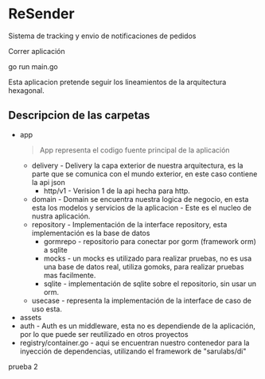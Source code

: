 # ReSender
Sistema de tracking y envio de notificaciones de pedidos

Correr aplicación

go run main.go

Esta aplicacion pretende seguir los lineamientos de la arquitectura hexagonal.

## Descripcion de las carpetas

* app
   > App representa el codigo fuente principal de la aplicación
   * delivery - Delivery la capa exterior de nuestra arquitectura, es la parte que se comunica con el mundo exterior, en este caso contiene la api json
      * http/v1 - Verision 1 de la api hecha para http.
   * domain - Domain se encuentra nuestra logica de negocio, en esta esta los modelos y servicios de la aplicacion - Este es el nucleo de nustra aplicación.
   * repository - Implementación de la interface repository, esta implementación es la base de datos
      * gormrepo - repositorio para conectar por gorm (framework orm) a sqlite
      * mocks - un mocks es utilizado para realizar pruebas, no es usa una base de datos real, utiliza gomoks, para realizar pruebas mas facilmente.
      * sqlite - implementación de sqlite sobre el repositorio, sin usar un orm.
   * usecase - representa la implementación de la interface de caso de uso esta.
* assets
* auth - Auth es un middleware, esta no es dependiende de la aplicación, por lo que puede ser reutilizado en otros proyectos 
* registry/container.go - aqui se encuentran nuestro contenedor para la inyección de dependencias, utilizando el framework de "sarulabs/di"

prueba 2

